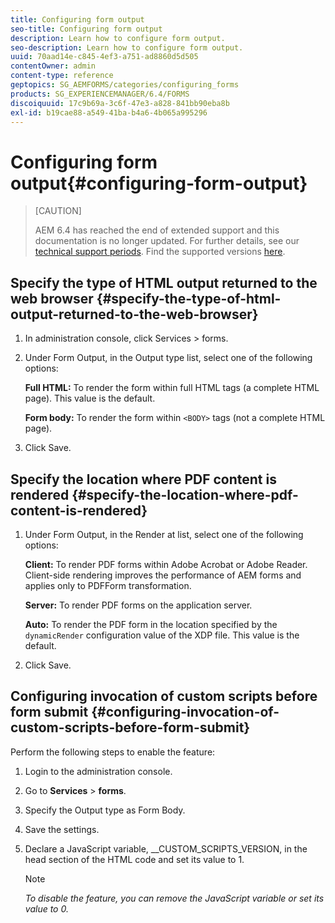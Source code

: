 ```yaml
---
title: Configuring form output
seo-title: Configuring form output
description: Learn how to configure form output.
seo-description: Learn how to configure form output.
uuid: 70aad14e-c845-4ef3-a751-ad8860d5d505
contentOwner: admin
content-type: reference
geptopics: SG_AEMFORMS/categories/configuring_forms
products: SG_EXPERIENCEMANAGER/6.4/FORMS
discoiquuid: 17c9b69a-3c6f-47e3-a828-841bb90eba8b
exl-id: b19cae88-a549-41ba-b4a6-4b065a995296
---
```

# Configuring form output{#configuring-form-output}

>[CAUTION]
>
>AEM 6.4 has reached the end of extended support and this documentation is no longer updated. For further details, see our [technical support periods](https://helpx.adobe.com/support/programs/eol-matrix.html). Find the supported versions [here](https://experienceleague.adobe.com/docs/).

## Specify the type of HTML output returned to the web browser {#specify-the-type-of-html-output-returned-to-the-web-browser}

1. In administration console, click Services &gt; forms.
1. Under Form Output, in the Output type list, select one of the following options:

   **Full HTML:** To render the form within full HTML tags (a complete HTML page). This value is the default.

   **Form body:** To render the form within `<BODY>` tags (not a complete HTML page).

1. Click Save.

## Specify the location where PDF content is rendered {#specify-the-location-where-pdf-content-is-rendered}

1. Under Form Output, in the Render at list, select one of the following options:

   **Client:** To render PDF forms within Adobe Acrobat or Adobe Reader. Client-side rendering improves the performance of AEM forms and applies only to PDFForm transformation.

   **Server:** To render PDF forms on the application server.

   **Auto:** To render the PDF form in the location specified by the `dynamicRender` configuration value of the XDP file. This value is the default.

1. Click Save.

## Configuring invocation of custom scripts before form submit {#configuring-invocation-of-custom-scripts-before-form-submit}

Perform the following steps to enable the feature:

1. Login to the administration console.
1. Go to **Services** &gt; **forms**.
1. Specify the Output type as Form Body.
1. Save the settings.
1. Declare a JavaScript variable, __CUSTOM_SCRIPTS_VERSION, in the head section of the HTML code and set its value to 1.

   >[!NOTE]
   >
   >*To disable the feature, you can remove the JavaScript variable or set its value to 0.*
